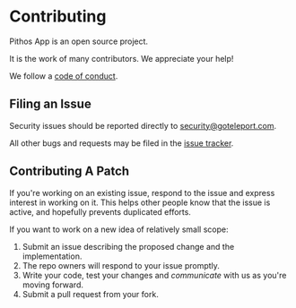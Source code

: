 # Contributing

Pithos App is an open source project.

It is the work of many contributors. We appreciate your help!

We follow a [code of conduct](./CODE_OF_CONDUCT.md).

## Filing an Issue

Security issues should be reported directly to security@goteleport.com.

All other bugs and requests may be filed in the [issue tracker](https://github.com/gravitational/pithos-app/issues).

## Contributing A Patch

If you're working on an existing issue, respond to the issue and express
interest in working on it. This helps other people know that the issue is
active, and hopefully prevents duplicated efforts.

If you want to work on a new idea of relatively small scope:

1. Submit an issue describing the proposed change and the implementation.
2. The repo owners will respond to your issue promptly.
3. Write your code, test your changes and _communicate_ with us as you're
moving forward.
4. Submit a pull request from your fork.
